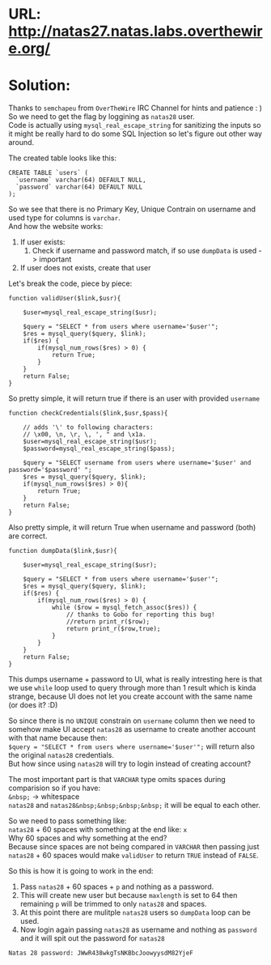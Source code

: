 # URL: http://natas27.natas.labs.overthewire.org/

# Solution:

Thanks to `semchapeu` from `OverTheWire` IRC Channel for hints and patience : )  
So we need to get the flag by loggining as `natas28` user.  
Code is actually using `mysql_real_escape_string` for sanitizing the inputs so it might be really hard to do some SQL Injection so let's figure out other way around.

The created table looks like this:

```
CREATE TABLE `users` (
  `username` varchar(64) DEFAULT NULL,
  `password` varchar(64) DEFAULT NULL
);
```

So we see that there is no Primary Key, Unique Contrain on username and used type for columns is `varchar`.  
And how the website works:

1. If user exists:
   1. Check if username and password match, if so use `dumpData` is used -> important
2. If user does not exists, create that user

Let's break the code, piece by piece:

```
function validUser($link,$usr){

    $user=mysql_real_escape_string($usr);

    $query = "SELECT * from users where username='$user'";
    $res = mysql_query($query, $link);
    if($res) {
        if(mysql_num_rows($res) > 0) {
            return True;
        }
    }
    return False;
}
```

So pretty simple, it will return true if there is an user with provided `username`

```
function checkCredentials($link,$usr,$pass){

    // adds '\' to following characters:
    // \x00, \n, \r, \, ', " and \x1a.
    $user=mysql_real_escape_string($usr);
    $password=mysql_real_escape_string($pass);

    $query = "SELECT username from users where username='$user' and password='$password' ";
    $res = mysql_query($query, $link);
    if(mysql_num_rows($res) > 0){
        return True;
    }
    return False;
}
```

Also pretty simple, it will return True when username and password (both) are correct.

```
function dumpData($link,$usr){

    $user=mysql_real_escape_string($usr);

    $query = "SELECT * from users where username='$user'";
    $res = mysql_query($query, $link);
    if($res) {
        if(mysql_num_rows($res) > 0) {
            while ($row = mysql_fetch_assoc($res)) {
                // thanks to Gobo for reporting this bug!
                //return print_r($row);
                return print_r($row,true);
            }
        }
    }
    return False;
}
```

This dumps username + password to UI, what is really intresting here is that we use `while` loop used to query through more than 1 result which is kinda strange, because UI does not let you create account with the same name (or does it? :D)

So since there is no `UNIQUE` constrain on `username` column then we need to somehow make UI accept `natas28` as username to create another account with that name because then:  
`$query = "SELECT * from users where username='$user'";` will return also the original `natas28` credentials.  
But how since using `natas28` will try to login instead of creating account?

The most important part is that `VARCHAR` type omits spaces during comparision so if you have:  
`&nbsp;` -> whitespace  
`natas28` and `natas28&nbsp;&nbsp;&nbsp;&nbsp;` it will be equal to each other.

So we need to pass something like:  
`natas28` + 60 spaces with something at the end like: `x`  
Why 60 spaces and why something at the end?  
Because since spaces are not being compared in `VARCHAR` then passing just `natas28` + 60 spaces would make `validUser` to return `TRUE` instead of `FALSE`.

So this is how it is going to work in the end:

1. Pass `natas28` + 60 spaces + `p` and nothing as a password.
2. This will create new user but because `maxlength` is set to 64 then remaining `p` will be trimmed to only `natas28` and spaces.
3. At this point there are mulitple `natas28` users so `dumpData` loop can be used.
4. Now login again passing `natas28` as username and nothing as `password` and it will spit out the password for `natas28`

`Natas 28 password: JWwR438wkgTsNKBbcJoowyysdM82YjeF`
